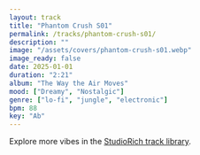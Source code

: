 ```yaml
---
layout: track
title: "Phantom Crush S01"
permalink: /tracks/phantom-crush-s01/
description: ""
image: "/assets/covers/phantom-crush-s01.webp"
image_ready: false
date: 2025-01-01
duration: "2:21"
album: "The Way the Air Moves"
mood: ["Dreamy", "Nostalgic"]
genre: ["lo-fi", "jungle", "electronic"]
bpm: 88
key: "Ab"
---
```


Explore more vibes in the [StudioRich track library](/tracks/).
